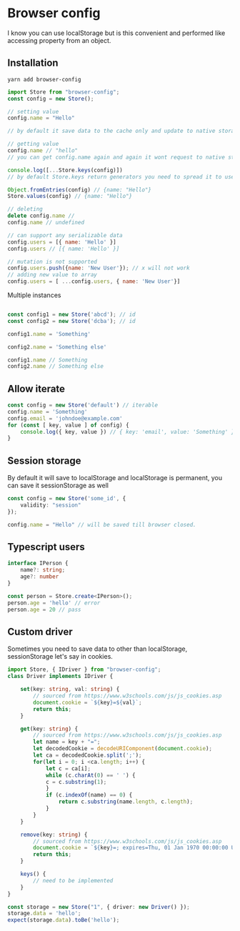 # Browser config

I know you can use localStorage but is this convenient and performed like accessing property from an object.

## Installation

    yarn add browser-config

```js
import Store from "browser-config";
const config = new Store();

// setting value
config.name = "Hello"

// by default it save data to the cache only and update to native storage in next event loop.

// getting value
config.name // "hello"
// you can get config.name again and again it wont request to native storage and deserialize instead it will cache data

console.log([...Store.keys(config)])
// by default Store.keys return generators you need to spread it to use

Object.fromEntries(config) // {name: "Hello"}
Store.values(config) // {name: "Hello"}

// deleting
delete config.name //
config.name // undefined

// can support any serializable data
config.users = [{ name: 'Hello' }]
config.users // [{ name: 'Hello' }]

// mutation is not supported
config.users.push({name: 'New User'}); // x will not work
// adding new value to array
config.users = [ ...config.users, { name: 'New User'}]
```
Multiple instances
```js

const config1 = new Store('abcd'); // id
const config2 = new Store('dcba'); // id

config1.name = 'Something'

config2.name = 'Something else'

config1.name // Something
config2.name // Something else
```

## Allow iterate
```js
const config = new Store('default') // iterable
config.name = 'Something'
config.email = 'johndoe@example.com'
for (const [ key, value ] of config) {
    console.log({ key, value }) // { key: 'email', value: 'Something' } and on
}
```

## Session storage
By default it will save to localStorage and localStorage is permanent, you can save it sessionStorage as well

```ts
const config = new Store('some_id', {
    validity: "session"
});

config.name = "Hello" // will be saved till browser closed.
```

## Typescript users
```ts
interface IPerson {
    name?: string;
    age?: number
}

const person = Store.create<IPerson>();
person.age = 'hello' // error
person.age = 20 // pass
```

## Custom driver
Sometimes you need to save data to other than localStorage, sessionStorage let's say in cookies.

```ts
import Store, { IDriver } from "browser-config";
class Driver implements IDriver {

    set(key: string, val: string) {
        // sourced from https://www.w3schools.com/js/js_cookies.asp
        document.cookie = `${key}=${val}`;
        return this;
    }

    get(key: string) {
        // sourced from https://www.w3schools.com/js/js_cookies.asp
        let name = key + "=";
        let decodedCookie = decodeURIComponent(document.cookie);
        let ca = decodedCookie.split(';');
        for(let i = 0; i <ca.length; i++) {
            let c = ca[i];
            while (c.charAt(0) == ' ') {
            c = c.substring(1);
            }
            if (c.indexOf(name) == 0) {
                return c.substring(name.length, c.length);
            }
        }
    }

    remove(key: string) {
        // sourced from https://www.w3schools.com/js/js_cookies.asp
        document.cookie = `${key}=; expires=Thu, 01 Jan 1970 00:00:00 UTC; path=/;`;
        return this;
    }

    keys() {
        // need to be implemented
    }
}

const storage = new Store("1", { driver: new Driver() });
storage.data = 'hello';
expect(storage.data).toBe('hello');
```

